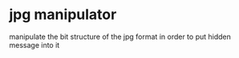 # jpg manipulator
manipulate the bit structure of the jpg format in order to put hidden message into it 
